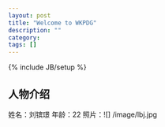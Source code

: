 ```yaml
---
layout: post
title: "Welcome to WKPDG"
description: ""
category: 
tags: []
---
```

{% include JB/setup %}

## 人物介绍

姓名：刘镔璟
年龄：22
照片：![] /image/lbj.jpg